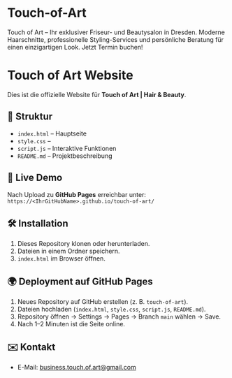 # Touch-of-Art
Touch of Art – Ihr exklusiver Friseur- und Beautysalon in Dresden. Moderne Haarschnitte, professionelle Styling-Services und persönliche Beratung für einen einzigartigen Look. Jetzt Termin buchen!
# Touch of Art Website

Dies ist die offizielle Website für **Touch of Art | Hair & Beauty**.

## 📂 Struktur
- `index.html` – Hauptseite
- `style.css` – <link rel="stylesheet" href="style.css">
- `script.js` – Interaktive Funktionen
- `README.md` – Projektbeschreibung

## 🚀 Live Demo
Nach Upload zu **GitHub Pages** erreichbar unter:  
`https://<IhrGitHubName>.github.io/touch-of-art/`

## 🛠️ Installation
1. Dieses Repository klonen oder herunterladen.
2. Dateien in einem Ordner speichern.
3. `index.html` im Browser öffnen.

## 🌍 Deployment auf GitHub Pages
1. Neues Repository auf GitHub erstellen (z. B. `touch-of-art`).
2. Dateien hochladen (`index.html`, `style.css`, `script.js`, `README.md`).
3. Repository öffnen → Settings → Pages → Branch `main` wählen → Save.
4. Nach 1–2 Minuten ist die Seite online.

## ✉️ Kontakt
- E-Mail: business.touch.of.art@gmail.com
